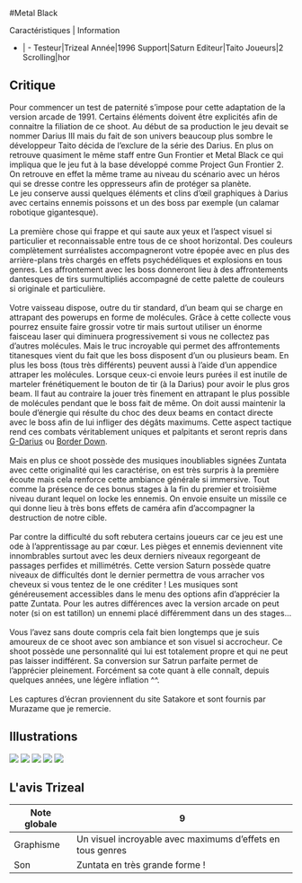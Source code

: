 #Metal Black

Caractéristiques | Information
- | -
Testeur|Trizeal
Année|1996
Support|Saturn
Editeur|Taito
Joueurs|2
Scrolling|hor

## Critique
Pour commencer un test de paternité s’impose pour cette adaptation de la version arcade de 1991. Certains éléments doivent être explicités afin de connaitre la filiation de ce shoot. Au début de sa production le jeu devait se nommer Darius III mais du fait de son univers beaucoup plus sombre le développeur Taito décida de l’exclure de la série des Darius. En plus on retrouve quasiment le même staff entre Gun Frontier et Metal Black ce qui impliqua que le jeu fut à la base développé comme Project Gun Frontier 2. On retrouve en effet la même trame au niveau du scénario avec un héros qui se dresse contre les oppresseurs afin de protéger sa planète.<br/>Le jeu conserve aussi quelques éléments et clins d’œil graphiques à Darius avec certains ennemis poissons et un des boss par exemple (un calamar robotique gigantesque).<br/><br/>La première chose qui frappe et qui saute aux yeux et l’aspect visuel si particulier et reconnaissable entre tous de ce shoot horizontal. Des couleurs complètement surréalistes accompagneront votre épopée avec en plus des arrière-plans très chargés en effets psychédéliques et explosions en tous genres. Les affrontement avec les boss donneront lieu à des affrontements dantesques de tirs surmultipliés accompagné de cette palette de couleurs si originale et particulière.<br/><br/>Votre vaisseau dispose, outre du tir standard, d’un beam qui se charge en attrapant des powerups en forme de molécules. Grâce à cette collecte vous pourrez ensuite faire grossir votre tir mais surtout utiliser un énorme faisceau laser qui diminuera progressivement si vous ne collectez pas d’autres molécules. Mais le truc incroyable qui permet des affrontements titanesques vient du fait que les boss disposent d’un ou plusieurs beam. En plus les boss (tous très différents) peuvent aussi à l’aide d’un appendice attraper les molécules. Lorsque ceux-ci envoie leurs purées il est inutile de marteler frénétiquement le bouton de tir (à la Darius) pour avoir le plus gros beam. Il faut au contraire la jouer très finement en attrapant le plus possible de molécules pendant que le boss fait de même. On doit aussi maintenir la boule d’énergie qui résulte du choc des deux beams en contact directe avec le boss afin de lui infliger des dégâts maximums. Cette aspect tactique rend ces combats véritablement uniques et palpitants et seront repris dans <a href="index.php?page=fiche&id=389">G-Darius</a> ou <a href="index.php?page=fiche&id=426">Border Down</a>.<br/><br/>Mais en plus ce shoot possède des musiques inoubliables signées Zuntata avec cette originalité qui les caractérise, on est très surpris à la première écoute mais cela renforce cette ambiance générale si immersive. Tout comme la présence de ces bonus stages à la fin du premier et troisième niveau durant lequel on locke les ennemis. On envoie ensuite un missile ce qui donne lieu à très bons effets de caméra afin d’accompagner la destruction de notre cible.<br/><br/>Par contre la difficulté du soft rebutera certains joueurs car ce jeu est une ode à l’apprentissage au par cœur. Les pièges et ennemis deviennent vite innombrables surtout avec les deux derniers niveaux regorgeant de passages perfides et millimétrés. Cette version Saturn possède quatre niveaux de difficultés dont le dernier permettra de vous arracher vos cheveux si vous tentez de le one créditer ! Les musiques sont généreusement accessibles dans le menu des options afin d’apprécier la patte Zuntata. Pour les autres différences avec la version arcade on peut noter (si on est tatillon) un ennemi placé différemment dans un des stages…<br/><br/>Vous l’avez sans doute compris cela fait bien longtemps que je suis amoureux de ce shoot avec son ambiance et son visuel si accrocheur. Ce shoot possède une personnalité qui lui est totalement propre et qui ne peut pas laisser indifférent. Sa conversion sur Satrun parfaite permet de l’apprécier pleinement. Forcément sa cote quant à elle connaît, depuis quelques années, une légère inflation ^^.<br/><br/>Les captures d’écran proviennent du site Satakore et sont fournis par Murazame que je remercie.<br/>

## Illustrations
![](http://www.shmup.com/images/thumbs/img_fiche_1_1340.jpg)
![](http://www.shmup.com/images/thumbs/img_fiche_2_1340.jpg)
![](http://www.shmup.com/images/thumbs/img_fiche_3_1340.jpg)
![](http://www.shmup.com/images/thumbs/img_fiche_4_1340.jpg)
![](http://www.shmup.com/images/thumbs/img_fiche_5_1340.jpg)

## L'avis Trizeal
Note globale|9
-|-
Graphisme|Un visuel incroyable avec maximums d’effets en tous genres
Son|Zuntata en très grande forme !
